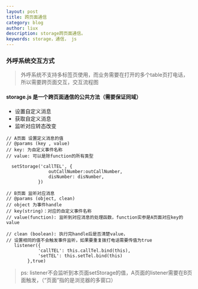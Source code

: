 ```yaml
---
layout: post
title: 跨页面通信
category: blog
author: liux
description: storage跨页面通信。
keywords: storage，通信， js
---
```


### 外呼系统交互方式

> 外呼系统不支持多标签页使用，而业务需要在打开的多个table页打电话，所以需要跨页面交互，交互流程图


####  storage.js 是一个跨页面通信的公共方法（需要保证同域）

+ 设置自定义消息
+ 获取自定义消息
+ 监听对应转态改变

```
// A页面 设置定义消息的值
// @params (key , value)
// key: 为自定义事件名称
// value: 可以是除function的所有类型

  setStorage('callTEL', {
                outCallNumber:outCallNumber,
                disNumber: disNumber,
            })

// B页面 监听对应消息
// @params (object, clean)
// object 为事件handle
// key(string)：对应的自定义事件名称
// value(function): 监听到对应消息的处理函数，function实参是A页面对应key的value

// clean (boolean): 执行完handle后是否清楚value，
// 设置相同的值不会触发事件监听，如果要重复拨打电话需要传值为true
   listener({
            'callTEL': this.callTel.bind(this),
            'setTEL': this.setTel.bind(this)
        },true)

```

> ps: listener不会监听到本页面setStorage的值，A页面的listener需要在B页面触发，（“页面”指的是浏览器的多窗口）




